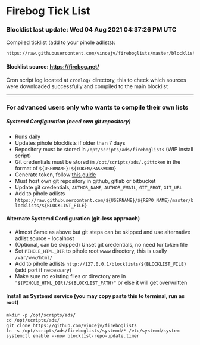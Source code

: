 # Firebog Tick List
### Blocklist last update: Wed 04 Aug 2021 04:37:26 PM UTC

Compiled ticklist (add to your pihole adlists):
    
    https://raw.githubusercontent.com/vincejv/fireboglists/master/blocklists/ticklist

#### Blocklist source: https://firebog.net/

Cron script log located at `cronlog/` directory, this to check which sources were downloaded successfully and compiled to the main blocklist

------------
### For advanced users only who wants to compile their own lists

##### Systemd Configuration (need own git repository)
- Runs daily
- Updates pihole blocklists if older than 7 days
- Repository must be stored in `/opt/scripts/ads/fireboglists` (WIP install script)
- Git credentials must be stored in `/opt/scripts/ads/.gittoken` in the format of `${USERNAME}:${TOKEN/PASSWORD}`
- Generate token, follow [this guide](https://docs.github.com/en/github/authenticating-to-github/keeping-your-account-and-data-secure/creating-a-personal-access-token)
- Must host own git repository in github, gitlab or bitbucket
- Update git credentials, `AUTHOR_NAME`, `AUTHOR_EMAIL`, `GIT_PROT`, `GIT_URL`
- Add to pihole adlists `https://raw.githubusercontent.com/${USERNAME}/${REPO_NAME}/master/blocklists/${BLOCKLIST_FILE}` 

#### Alternate Systemd Configuration (git-less approach)
- Almost Same as above but git steps can be skipped and use alternative adlist source - localhost
- (Optional, can be skipped) Unset git credentials, no need for token file
- Set `PIHOLE_HTML_DIR` to pihole root `wwww` directory, this is usally `/var/www/html/`
- Add to pihole adlists `http://127.0.0.1/blocklists/${BLOCKLIST_FILE}` (add port if necessary)
- Make sure no existing files or directory are in `"${PIHOLE_HTML_DIR}/${BLOCKLIST_PATH}"` or else it will get overwritten

#### Install as Systemd service (you may copy paste this to terminal, run as root)

    mkdir -p /opt/scripts/ads/
    cd /opt/scripts/ads/
    git clone https://github.com/vincejv/fireboglists
    ln -s /opt/scripts/ads/fireboglists/systemd/* /etc/systemd/system
    systemctl enable --now blocklist-repo-update.timer

